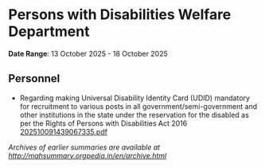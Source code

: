 # Persons with Disabilities Welfare Department

**Date Range**: 13 October 2025 - 18 October 2025


## Personnel
- Regarding making Universal Disability Identity Card (UDID) mandatory for recruitment to various posts in all government/semi-government and other institutions in the state under the reservation for the disabled as per the Rights of Persons with Disabilities Act 2016\
  [202510091439067335.pdf](https://gr.maharashtra.gov.in/Site/Upload/Government%20Resolutions/English/202510091439067335.pdf)


*Archives of earlier summaries are available at http://mahsummary.orgpedia.in/en/archive.html*